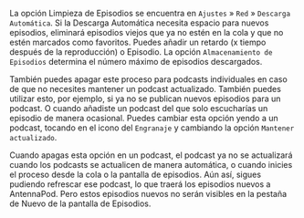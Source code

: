 La opción Limpieza de Episodios se encuentra en `Ajustes` » `Red` »
`Descarga Automática`. Si la Descarga Automática necesita espacio para nuevos
episodios, eliminará episodios viejos que ya no estén en la cola y que no estén
marcados como favoritos. Puedes añadir un retardo (x tiempo después de la
reproducción) o Episodio. La opción `Almacenamiento de Episodios` determina el
número máximo de episodios descargados.

También puedes apagar este proceso para podcasts individuales en caso de que no
necesites mantener un podcast actualizado. También puedes utilizar esto, por
ejemplo, si ya no se publican nuevos episodios para un podcast. O cuando
añadiste un podcast del que solo escucharías un episodio de manera ocasional.
Puedes cambiar esta opción yendo a un podcast, tocando en el icono del
`Engranaje` y cambiando la opción `Mantener actualizado`.

Cuando apagas esta opción en un podcast, el podcast ya no se actualizará cuando
los podcasts se actualicen de manera automática, o cuando inicies el proceso
desde la cola o la pantalla de episodios. Aún así, sigues pudiendo refrescar ese
podcast, lo que traerá los episodios nuevos a AntennaPod. Pero estos episodios
nuevos no serán visibles en la pestaña de Nuevo de la pantalla de Episodios.
